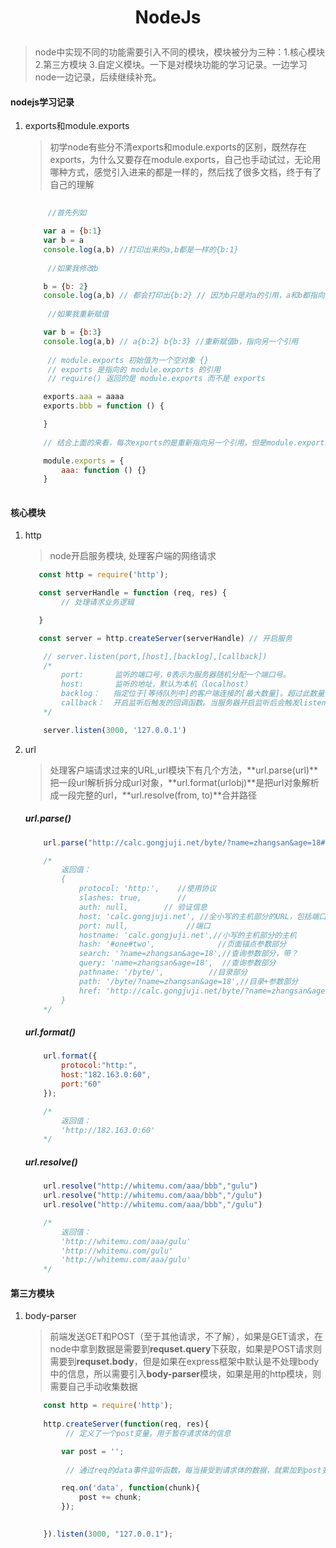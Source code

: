# <p align = "center"> NodeJs </p>

> node中实现不同的功能需要引入不同的模块，模块被分为三种：1.核心模块 2.第三方模块 3.自定义模块。一下是对模块功能的学习记录。一边学习node一边记录，后续继续补充。

#### nodejs学习记录

1. exports和module.exports

    > 初学node有些分不清exports和module.exports的区别，既然存在exports，为什么又要存在module.exports，自己也手动试过，无论用哪种方式，感觉引入进来的都是一样的，然后找了很多文档，终于有了自己的理解

    ```js
        
         //首先列如

        var a = {b:1}
        var b = a
        console.log(a,b) //打印出来的a,b都是一样的{b:1}
          
         //如果我修改b

        b = {b: 2}
        console.log(a,b) // 都会打印出{b:2} // 因为b只是对a的引用，a和b都指向同一个地方
          
         //如果我重新赋值

        var b = {b:3}
        console.log(a,b) // a{b:2} b{b:3} //重新赋值b，指向另一个引用
        
         // module.exports 初始值为一个空对象 {}
         // exports 是指向的 module.exports 的引用
         // require() 返回的是 module.exports 而不是 exports

        exports.aaa = aaaa
        exports.bbb = function () {

        }
        
        // 结合上面的来看，每次exports的是重新指向另一个引用，但是module.exports里面没有改变

        module.exports = {
            aaa: function () {}
        }
      
    ```

#### 核心模块

1. http
    > node开启服务模块, 处理客户端的网络请求
    ```js
       const http = require('http');

       const serverHandle = function (req, res) {
            // 处理请求业务逻辑

       }

       const server = http.createServer(serverHandle) // 开启服务

        // server.listen(port,[host],[backlog],[callback])
        /*
            port:       监听的端口号，0表示为服务器随机分配一个端口号。
            host:       监听的地址，默认为本机（localhost）
            backlog：   指定位于[等待队列中]的客户端连接的[最大数量]。超过此数量，则服务器拒绝新的客户端请求。
            callback：  开启监听后触发的回调函数。当服务器开启监听后会触发listening事件，可以通过监听listening事件来代替callback回调函数。
        */

        server.listen(3000, '127.0.0.1')
    ```

2. url
    > 处理客户端请求过来的URL,url模块下有几个方法，**url.parse(url)**把一段url解析拆分成url对象，**url.format(urlobj)**是把url对象解析成一段完整的url，**url.resolve(from, to)**合并路径

    ##### url.parse()
    ```js
        url.parse("http://calc.gongjuji.net/byte/?name=zhangsan&age=18#one#two")

        /*
            返回值：
            {
                protocol: 'http:',    //使用协议
                slashes: true,        //
                auth: null,		   // 验证信息
                host: 'calc.gongjuji.net', //全小写的主机部分的URL，包括端口信息。
                port: null,				//端口
                hostname: 'calc.gongjuji.net',//小写的主机部分的主机
                hash: '#one#two',			   //页面锚点参数部分
                search: '?name=zhangsan&age=18',//查询参数部分，带？
                query: 'name=zhangsan&age=18',  //查询参数部分
                pathname: '/byte/',			 //目录部分
                path: '/byte/?name=zhangsan&age=18',//目录+参数部分
                href: 'http://calc.gongjuji.net/byte/?name=zhangsan&age=18#one#two'  //最初解析的完整的网址。双方的协议和
            }
        */
    ```
    ##### url.format()
    ```js
        url.format({
            protocol:"http:",
            host:"182.163.0:60",
            port:"60"
        });

        /*
            返回值：
            'http://182.163.0:60'
        */
    ```

    ##### url.resolve()
    ```js
        url.resolve("http://whitemu.com/aaa/bbb","gulu")
        url.resolve("http://whitemu.com/aaa/bbb","/gulu")
        url.resolve("http://whitemu.com/aaa/bbb","/gulu")

        /*
            返回值：
            'http://whitemu.com/aaa/gulu'
            'http://whitemu.com/gulu'
            'http://whitemu.com/aaa/gulu'
        */
    ```
    


#### 第三方模块

1. body-parser

    > 前端发送GET和POST（至于其他请求，不了解），如果是GET请求，在node中拿到数据是需要到**requset.query**下获取，如果是POST请求则需要到**requset.body**，但是如果在express框架中默认是不处理body中的信息，所以需要引入**body-parser**模块，如果是用的http模块，则需要自己手动收集数据

    ```js
        const http = require('http');
        
        http.createServer(function(req, res){
             // 定义了一个post变量，用于暂存请求体的信息

            var post = '';     
        
             // 通过req的data事件监听函数，每当接受到请求体的数据，就累加到post变量中

            req.on('data', function(chunk){    
                post += chunk;
            });

            
        }).listen(3000, "127.0.0.1");
    ```

